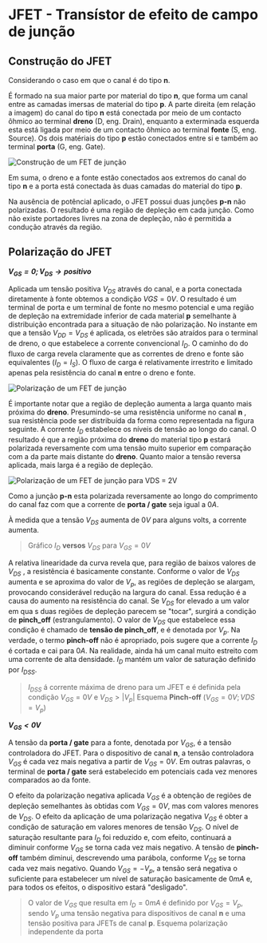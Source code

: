 # JFET - Transístor de efeito de campo de junção

## Construção do JFET

Considerando o caso em que o canal é do tipo __n__.

É formado na sua maior parte por material do tipo __n__, que forma um canal entre as camadas imersas de material do tipo __p__. A parte direita (em relação a imagem) do canal do tipo __n__ está conectada por meio de um contacto ôhmico ao terminal __dreno__ (D, eng. Drain), enquanto a exterminada esquerda esta está ligada por meio de um contacto ôhmico ao terminal __fonte__ (S, eng. Source). Os dois matériais do tipo __p__ estão conectados entre si e também ao terminal __porta__ (G, eng. Gate).

![Construção de um FET de junção](/img/electronics2/construção_JFET_junção.png)

Em suma, o dreno e a fonte estão conectados aos extremos do canal do tipo __n__ e a porta está conectada às duas camadas do material do tipo __p__.

Na ausência de potêncial aplicado, o JFET possui duas junções __p-n__ não polarizadas. O resultado é uma região de depleção em cada junção. Como não existe portadores livres na zona de depleção, não é permitida a condução através da região.

## Polarização do JFET

___$V_{GS}=0; V_{DS} \to positivo$___

Aplicada um tensão positiva $V_{DS}$ através do canal, e a porta conectada diretamente à fonte obtemos a condição $V{GS}=0V$. O resultado é um terminal de porta e um terminal de fonte no mesmo potencial e uma região de depleção na extremidade inferior de cada material __p__ semelhante à distribuição encontrada para a situação de não polarização. No instante em que a tensão $V_{DD}=V_{DS}$ é aplicada, os eletrões são atraídos para o terminal de dreno, o que estabelece a corrente convencional $I_D$. O caminho do do fluxo de carga revela claramente que as correntes de dreno e fonte são equivalentes $(I_D = I_S)$. O fluxo de carga é relativamente irrestrito e limitado apenas pela resistência do canal __n__ entre o dreno e fonte.

![Polarização de um FET de junção](/img/electronics2/polarização_JFET_junção.png)

É importante notar que a região de depleção aumenta a larga quanto mais próxima do __dreno__. Presumindo-se uma resistência uniforme no canal __n__ , sua resistência pode ser distribuída da forma como representada na figura seguinte. A corrente $I_D$ estabelece os níveis de tensão ao longo do canal. O resultado é que a região próxima do __dreno__ do material tipo __p__ estará polarizada reversamente com uma tensão muito superior em comparação com a da parte mais distante do __dreno__. Quanto maior a tensão reversa aplicada, mais larga é a região de depleção.

![Polarização de um FET de junção para VDS = 2V](/img/electronics2/polarização_JFET_junção_2v.png)

Como a junção __p-n__ esta polarizada reversamente ao longo do comprimento do canal faz com que a corrente de __porta / gate__ seja igual a $0A$.

À medida que a tensão $V_{DS}$ aumenta de $0V$ para alguns volts, a corrente aumenta.

> Gráfico $I_D$ __versos__ $V_{DS}$ para $V_{GS} = 0V$

A relativa linearidade da curva revela que, para região de baixos valores de $V_{DS}$ , a resistência é basicamente constante. Conforme o valor de $V_{DS}$ aumenta e se aproxima do valor de $V_p$, as regiões de depleção se alargam, provocando considerável redução na largura do canal. Essa redução é a causa do aumento na resistência do canal. Se $V_{DS}$ for elevado a um valor em qua s duas regiões de depleção parecem se "tocar", surgirá a condição de __pinch_off__ (estrangulamento). O valor de $V_{DS}$ que estabelece essa condição é chamado de __tensão de pinch_off__, e é denotada por $V_p$. Na verdade, o termo __pinch-off__ não é apropriado, pois sugere que a corrente $I_D$ é cortada e cai para $0A$. Na realidade, ainda há um canal muito estreito com uma corrente de alta densidade. $I_D$ mantém um valor de saturação definido por $I_{DSS}$.

> $I_{DSS}$ á corrente máxima de dreno para um JFET e é definida pela condição $V_{GS} = 0V$ e $V_{DS} > |V_p|$
> Esquema __Pinch-off__ $(V_{GS} = 0V; V{DS} = V_p)$

___$V_{GS} < 0V$___

A tensão da __porta / gate__ para a fonte, denotada por $V_{GS}$, é a tensão controladora do JFET. Para o dispositivo de canal __n__, a tensão controladora $V_{GS}$ é cada vez mais negativa a partir de $V_{GS} = 0V$. Em outras palavras, o terminal de __porta / gate__ será estabelecido em potenciais cada vez menores comparados ao da fonte.

O efeito da polarização negativa aplicada $V_{GS}$ é a obtenção de regiões de depleção semelhantes às obtidas com $V_{GS}=0V$, mas com valores menores de $V_{DS}$. O efeito da aplicação de uma polarização negativa $V_{GS}$ é obter a condição de saturação em valores menores de tensão $V_{DS}$. O nível de saturação resultante para $I_D$ foi reduzido e, com efeito, continuará a diminuir conforme $V_{GS}$ se torna cada vez mais negativo. A tensão de __pinch-off__ também diminui, descrevendo uma parábola, conforme $V_{GS}$ se torna cada vez mais negativo. Quando $V_{GS} = -V_p$, a tensão será negativa o suficiente para estabelecer um nível de saturação basicamente de $0mA$ e, para todos os efeitos, o dispositivo estará "desligado".

> O valor de $V_{GS}$ que resulta em $I_D = 0mA$ é definido por $V_{GS} = V_p$, sendo $V_p$ uma tensão negativa para dispositivos de canal __n__ e uma tensão positiva para JFETs de canal __p__.
> Esquema polarização independente da porta
